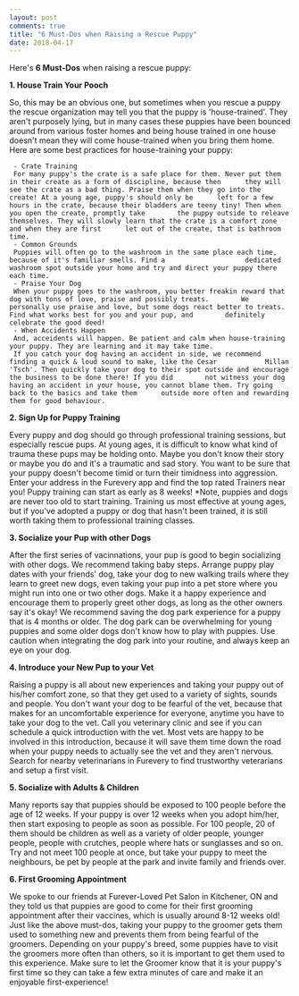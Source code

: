 ```yaml
---
layout: post
comments: true
title: "6 Must-Dos when Raising a Rescue Puppy"
date: 2018-04-17
---
```


Here's **6 Must-Dos** when raising a rescue puppy: 

**1. House Train Your Pooch**

So, this may be an obvious one, but sometimes when you rescue a puppy the rescue organization may tell you that the puppy is 'house-trained'. They aren't purposely lying, but in many cases these puppies have been bounced around from various foster homes and being house trained in one house doesn't mean they will come house-trained when you bring them home. Here are some best practices for house-training your puppy:

     - Crate Training 
     For many puppy's the crate is a safe place for them. Never put them in their create as a form of discipline, because then      they will see the crate as a bad thing. Praise them when they go into the create! At a young age, puppy's should only be      left for a few hours in the crate, because their bladders are teeny tiny! Then when you open the create, promptly take        the puppy outside to releave themselves. They will slowly learn that the crate is a comfort zone and when they are first      let out of the create, that is bathroom time. 
     - Common Grounds
     Puppies will often go to the washroom in the same place each time, because of it's familiar smells. Find a                    dedicated washroom spot outside your home and try and direct your puppy there each time. 
     - Praise Your Dog
     When your puppy goes to the washroom, you better freakin reward that dog with tons of love, praise and possibly treats.        We personally use praise and love, but some dogs react better to treats. Find what works best for you and your pup, and        definitely celebrate the good deed! 
     - When Accidents Happen
     And, acceidents will happen. Be patient and calm when house-training your puppy. They are learning and it may take time.
     If you catch your dog having an accident in side, we recommend finding a quick & loud sound to make, like the Cesar            Millan 'Tsch'. Then quickly take your dog to their spot outside and encourage the business to be done there! If you did        not witness your dog having an accident in your house, you cannot blame them. Try going back to the basics and take them      outside more often and rewarding them for good behaviour. 

**2. Sign Up for Puppy Training**

Every puppy and dog should go through professional training sessions, but especially rescue pups. At young ages, it is difficult to know what kind of trauma these pups may be holding onto. Maybe you don't know their story or maybe you do and it's a traumatic and sad story. You want to be sure that your puppy doesn't become timid or turn their timidness into aggression. Enter your address in the Furevery app and find the top rated Trainers near you! Puppy training can start as early as 8 weeks! *Note, puppies and dogs are never too old to start training. Training us most effective at young ages, but if you've adopted a puppy or dog that hasn't been trained, it is still worth taking them to professional training classes. 

**3. Socialize your Pup with other Dogs**

After the first series of vacinnations, your pup is good to begin socializing with other dogs. We recommend taking baby steps. Arrange puppy play dates with your friends' dog, take your dog to new walking trails where they learn to greet new dogs, even taking your pup into a pet store where you might run into one or two other dogs. Make it a happy experience and encourage them to properly greet other dogs, as long as the other owners say it's okay! We recommend saving the dog park experience for a puppy that is 4 months or older. The dog park can be overwhelming for young puppies and some older dogs don't know how to play with puppies. Use caution when integrating the dog park into your routine, and always keep an eye on your dog. 

**4. Introduce your New Pup to your Vet**

Raising a puppy is all about new experiences and taking your puppy out of his/her comfort zone, so that they get used to a variety of sights, sounds and people. You don't want your dog to be fearful of the vet, because that makes for an uncomfortable experience for everyone, anytime you have to take your dog to the vet. Call you veterinary clinic and see if you can schedule a quick introduction with the vet. Most vets are happy to be involved in this introduction, because it will save them time down the road when your puppy needs to actually see the vet and they aren't nervous. Search for nearby veterinarians in Furevery to find trustworthy veterarians and setup a first visit. 

**5. Socialize with Adults & Children**

Many reports say that puppies should be exposed to 100 people before the age of 12 weeks. If your puppy is over 12 weeks when you adopt him/her, then start exposing to people as soon as possible. For 100 people, 20 of them should be children as well as a variety of older people, younger people, people with crutches, people where hats or sunglasses and so on. Try and not meet 100 people at once, but take your puppy to meet the neighbours, be pet by people at the park and invite family and friends over. 

**6. First Grooming Appointment**

We spoke to our friends at Furever-Loved Pet Salon in Kitchener, ON and they told us that puppies are good to come for their first grooming appointment after their vaccines, which is usually around 8-12 weeks old! Just like the above must-dos, taking your puppy to the groomer gets them used to something new and prevents them from being fearful of the groomers. Depending on your puppy's breed, some puppies have to visit the groomers more often than others, so it is important to get them used to this experience. Make sure to let the Groomer know that it is your puppy's first time so they can take a few extra minutes of care and make it an enjoyable first-experience! 


